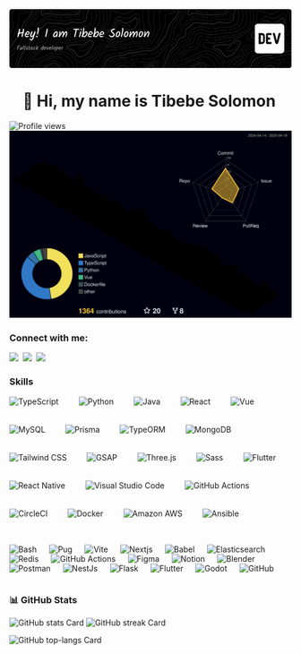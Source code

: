 <div>

<div  width="50%">
<!-- Programmer gif -->
<img src="github-header-image.png">

<div id="toc">
  <ul align="left" style="list-style: none">
    <summary>
      <h1>
        👋 Hi, my name is Tibebe Solomon
      </h1>
    </summary>
  </ul>
</div>

![Profile views](https://komarev.com/ghpvc/?username=tibex88&label=Profile%20views&color=0e75b6&style=flat)
  ![lll](./profile-3d-contrib/profile-night-rainbow.svg)


**<h3 align="left">Connect with me:</h3>** 
<p align="left"><a href="https://twitter.com/https://twitter.com/TibeSolomon" target="_blank"><img src="https://img.shields.io/badge/Twitter-000000?style=for-the-badge&logo=X&logoColor=white" height="28" style="margin-right: 4px"></a> <a href="https://www.linkedin.com/in/tibebe-solomon-278294234/" target="_blank"><img src="https://img.shields.io/badge/LinkedIn-0077B5?style=for-the-badge&logo=linkedin&logoColor=white" height="28" style="margin-right: 4px"></a> <a href="tibesolomon7@gmail.com" target="_blank"><img src="https://img.shields.io/badge/Gmail-D14836?style=for-the-badge&logo=gmail&logoColor=white" height="28" style="margin-right: 4px"></a></p>


 **<h3 align="left">Skills</h3>**

<div style="display: flex; flex-wrap: wrap; gap: 18px; justify-content: left;"><img src="https://img.shields.io/badge/TypeScript-3178C6?logo=typescript&logoColor=white" height="32" alt="TypeScript" style="margin-right: 18px"> <img src="https://img.shields.io/badge/Python-306998?logo=python&logoColor=white" height="32" alt="Python" style="margin-right: 18px"> <img src="https://img.shields.io/badge/Java-007396?logo=java&logoColor=white" height="32" alt="Java" style="margin-right: 18px"> <img src="https://img.shields.io/badge/React-20232A?logo=react&logoColor=61DAFB" height="32" alt="React" style="margin-right: 18px"> <img src="https://img.shields.io/badge/Vue.js-35495E?logo=vue.js&logoColor=4FC08D" height="32" alt="Vue" style="margin-right: 18px"> <img src="https://img.shields.io/badge/MySQL-4479A1?logo=mysql&logoColor=white" height="32" alt="MySQL" style="margin-right: 18px"> <img src="https://img.shields.io/badge/Prisma-2D3748?logo=prisma&logoColor=white" height="32" alt="Prisma" style="margin-right: 18px"> <img src="https://img.shields.io/badge/TypeORM-262627?logo=typeorm&logoColor=white" height="32" alt="TypeORM" style="margin-right: 18px"> <img src="https://img.shields.io/badge/MongoDB-4EA94B?logo=mongodb&logoColor=white" height="32" alt="MongoDB" style="margin-right: 18px"> <img src="https://img.shields.io/badge/Tailwind_CSS-38B2AC?logo=tailwind-css&logoColor=white" height="32" alt="Tailwind CSS" style="margin-right: 18px"> <img src="https://img.shields.io/badge/GSAP-00D084?logo=gsap&logoColor=white" height="32" alt="GSAP" style="margin-right: 18px"> <img src="https://img.shields.io/badge/Three.js-000000?logo=three.js&logoColor=white" height="32" alt="Three.js" style="margin-right: 18px"> <img src="https://skillicons.dev/icons?i=sass" height="32" alt="Sass" style="margin-right: 18px"> <img src="https://img.shields.io/badge/Flutter-02569B?logo=flutter&logoColor=white" height="32" alt="Flutter" style="margin-right: 18px"> <img src="https://img.shields.io/badge/React_Native-20232A?logo=react&logoColor=61DAFB" height="32" alt="React Native" style="margin-right: 18px"> <img src="https://img.shields.io/badge/Visual_Studio_Code-007ACC?logo=visual-studio-code&logoColor=white" height="32" alt="Visual Studio Code" style="margin-right: 18px"> <img src="https://img.shields.io/badge/GitHub_Actions-2088FF?logo=github-actions&logoColor=white" height="32" alt="GitHub Actions" style="margin-right: 18px"> <img src="https://img.shields.io/badge/CircleCI-343434?logo=circleci&logoColor=white" height="32" alt="CircleCI" style="margin-right: 18px"> <img src="https://img.shields.io/badge/Docker-2496ED?logo=docker&logoColor=white" height="32" alt="Docker" style="margin-right: 18px"> <img src="https://img.shields.io/badge/Amazon_AWS-232F3E?logo=amazon-aws&logoColor=white" height="32" alt="Amazon AWS" style="margin-right: 18px"> <img src="https://img.shields.io/badge/Ansible-EE0000?logo=ansible&logoColor=white" height="32" alt="Ansible" style="margin-right: 18px"> 


 
<img src="https://skillicons.dev/icons?i=bash" height="32" alt="Bash" style="margin-right: 18px"> <img src="https://skillicons.dev/icons?i=pug" height="32" alt="Pug" style="margin-right: 18px"> <img src="https://skillicons.dev/icons?i=vite" height="32" alt="Vite" style="margin-right: 18px"> <img src="https://skillicons.dev/icons?i=nextjs" height="32" alt="Nextjs" style="margin-right: 18px"> <img src="https://skillicons.dev/icons?i=babel" height="32" alt="Babel" style="margin-right: 18px"> <img src="https://skillicons.dev/icons?i=elasticsearch" height="32" alt="Elasticsearch" style="margin-right: 18px"> <img src="https://skillicons.dev/icons?i=redis" height="32" alt="Redis" style="margin-right: 18px"> <img src="https://skillicons.dev/icons?i=githubactions" height="32" alt="GitHub Actions" style="margin-right: 18px"> <img src="https://skillicons.dev/icons?i=figma" height="32" alt="Figma" style="margin-right: 18px"> <img src="https://skillicons.dev/icons?i=notion" height="32" alt="Notion" style="margin-right: 18px"> <img src="https://skillicons.dev/icons?i=blender" height="32" alt="Blender" style="margin-right: 18px"> <img src="https://skillicons.dev/icons?i=postman" height="32" alt="Postman" style="margin-right: 18px"> <img src="https://cdn.simpleicons.org/nestjs/E0234E" height="32" alt="NestJs" style="margin-right: 18px"> <img src="https://cdn.simpleicons.org/flask/000000" height="32" alt="Flask" style="margin-right: 18px"> <img src="https://cdn.simpleicons.org/flutter/02569B" height="32" alt="Flutter" style="margin-right: 18px"> <img src="https://cdn.simpleicons.org/godotengine/478CBF" height="32" alt="Godot" style="margin-right: 18px"> <img src="https://cdn.jsdelivr.net/gh/devicons/devicon@latest/icons/github/github-original-wordmark.svg" height="32" alt="GitHub" style="margin-right: 18px"></div>

 **<h3 align="left"> 📊  GitHub Stats</h3>**

<p align="left">
  <img width="48%" src="https://github-readme-stats.vercel.app/api?username=tibex88&theme=react&hide_title=true&hide_rank=false&show_icons=true&include_all_commits=true&count_private=true&line_height=23&hide_border=false&show=prs_merged%2Cprs_merged_percentage&number_format=long" alt="GitHub stats Card" />
  <img width="48%" src="https://streak-stats.demolab.com/?user=tibex88&theme=react&hide_border=false&date_format=M+j%5B%2C+Y%5D&mode=daily&hide_total_contributions=false&hide_current_streak=false&hide_longest_streak=false&card_height=200" alt="GitHub streak Card" />
</p>

<p align="left">
  <img width="48%" src="https://github-readme-stats.vercel.app/api/top-langs?username=tibex88&theme=react&hide_title=false&layout=donut-vertical&langs_count=20&hide_progress=true&card_width=400" alt="GitHub top-langs Card" />
</p>
